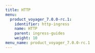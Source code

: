 ```yaml
---
title: HTTP
menu:
  product_voyager_7.0.0-rc.1:
    identifier: http-ingress
    name: HTTP
    parent: ingress-guides
    weight: 10
menu_name: product_voyager_7.0.0-rc.1
---
```



